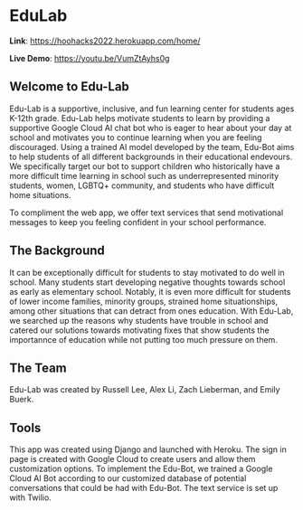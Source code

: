 # EduLab

**Link**: https://hoohacks2022.herokuapp.com/home/

**Live Demo**: https://youtu.be/VumZtAyhs0g

## **Welcome to Edu-Lab**

Edu-Lab is a supportive, inclusive, and fun learning center for students ages K-12th grade. Edu-Lab helps motivate students to learn by providing a supportive Google Cloud AI chat bot who is eager to hear about your day at school and motivates you to continue learning when you are feeling discouraged. Using a trained AI model developed by the team, Edu-Bot aims to help students of all different backgrounds in their educational endevours. We specifically target our bot to support children who historically have a more difficult time learning in school such as underrepresented minority students, women, LGBTQ+ community, and students who have difficult home situations.

To compliment the web app, we offer text services that send motivational messages to keep you feeling confident in your school performance.

## **The Background**

It can be exceptionally difficult for students to stay motivated to do well in school. Many students start developing negative thoughts towards school as early as elementary school. Notably, it is even more difficult for students of lower income families, minority groups, strained home situationships, among other situations that can detract from ones education. With Edu-Lab, we searched up the reasons why students have trouble in school and catered our solutions towards motivating fixes that show students the importannce of education while not putting too much pressure on them.

## **The Team**

Edu-Lab was created by Russell Lee, Alex Li, Zach Lieberman, and Emily Buerk.

## **Tools**

This app was created using Django and launched with Heroku. The sign in page is created with Google Cloud to create users and allow them customization options. To implement the Edu-Bot, we trained a Google Cloud AI Bot according to our customized database of potential conversations that could be had with Edu-Bot. The text service is set up with Twilio.
